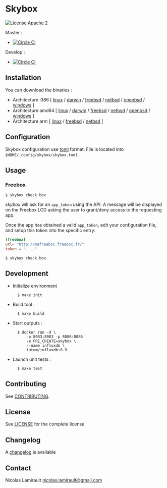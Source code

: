 # Skybox

[![License Apache 2][badge-license]](LICENSE)

Master :
* [![Circle CI](https://circleci.com/gh/nlamirault/skybox/tree/master.svg?style=svg)](https://circleci.com/gh/nlamirault/skybox/tree/master)

Develop :
* [![Circle CI](https://circleci.com/gh/nlamirault/skybox/tree/develop.svg?style=svg)](https://circleci.com/gh/nlamirault/skybox/tree/develop)



## Installation

You can download the binaries :

* Architecture i386 [ [linux](https://bintray.com/artifact/download/nlamirault/oss/skybox_linux_386) / [darwin](https://bintray.com/artifact/download/nlamirault/oss/skybox_darwin_386) / [freebsd](https://bintray.com/artifact/download/nlamirault/oss/skybox_freebsd_386) / [netbsd](https://bintray.com/artifact/download/nlamirault/oss/skybox_netbsd_386) / [openbsd](https://bintray.com/artifact/download/nlamirault/oss/skybox_openbsd_386) / [windows](https://bintray.com/artifact/download/nlamirault/oss/skybox_windows_386.exe) ]
* Architecture amd64 [ [linux](https://bintray.com/artifact/download/nlamirault/oss/skybox_linux_amd64) / [darwin](https://bintray.com/artifact/download/nlamirault/oss/skybox_darwin_amd64) / [freebsd](https://bintray.com/artifact/download/nlamirault/oss/skybox_freebsd_amd64) / [netbsd](https://bintray.com/artifact/download/nlamirault/oss/skybox_netbsd_amd64) / [openbsd](https://bintray.com/artifact/download/nlamirault/oss/skybox_openbsd_amd64) / [windows](https://bintray.com/artifact/download/nlamirault/oss/skybox_windows_amd64.exe) ]
* Architecture arm [ [linux](https://bintray.com/artifact/download/nlamirault/oss/skybox_linux_arm) / [freebsd](https://bintray.com/artifact/download/nlamirault/oss/skybox_freebsd_arm) / [netbsd](https://bintray.com/artifact/download/nlamirault/oss/skybox_netbsd_arm) ]



## Configuration

Skybox configuration use [toml][] format. File is located into `$HOME/.config/skybox/skybox.toml`.

## Usage

### Freebox

    $ skybox check box

*skybox* will ask for an `app_token` using the API. A message will be displayed on
the Freebox LCD asking the user to grant/deny access to the requesting app.

Once the app has obtained a valid `app_token`, edit your configuration file, and setup this token into the
specific entry:

```toml
[freebox]
url= "http://mafreebox.freebox.fr/"
token = "...."
```
    $ skybox check box

## Development

* Initialize environment

        $ make init

* Build tool :

        $ make build

* Start outputs :

        $ docker run -d \
            -p 8083:8083 -p 8086:8086
            -e PRE_CREATE=skybox \
            --name influxdb \
            tutum/influxdb:0.9

* Launch unit tests :

        $ make test

## Contributing

See [CONTRIBUTING](CONTRIBUTING.md).


## License

See [LICENSE](LICENSE) for the complete license.


## Changelog

A [changelog](ChangeLog.md) is available


## Contact

Nicolas Lamirault <nicolas.lamirault@gmail.com>


[badge-license]: https://img.shields.io/badge/license-Apache2-green.svg?style=flat

[BoltDB]: https://github.com/boltdb/bolt

[Amazon S3]:https://aws.amazon.com/s3/
[Google Cloud Storage]: https://cloud.google.com/storage/

[Amazon KMS]: https://aws.amazon.com/kms/
[GPG]: https://www.gnupg.org/
[AES]: https://en.wikipedia.org/wiki/Advanced_Encryption_Standard


[toml]: https://github.com/toml-lang/toml
